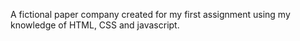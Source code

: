 A fictional paper company created for my first assignment using my knowledge of HTML, CSS and javascript.
